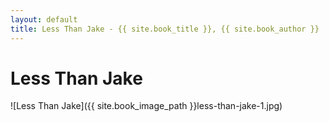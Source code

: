 ```yaml
---
layout: default
title: Less Than Jake - {{ site.book_title }}, {{ site.book_author }}
---
```


# Less Than Jake

![Less Than Jake]({{ site.book_image_path }}less-than-jake-1.jpg)
